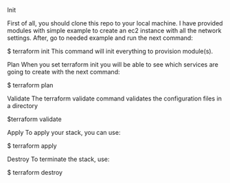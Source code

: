 Init

First of all, you should clone this repo to your local machine. I have provided modules with simple example to create an ec2 instance with all the network settings. After, go to needed example and run the next command:

$ terraform init
This command will init everything to provision module(s).

Plan
When you set terraform init you will be able to see which services are going to create with the next command:

$ terraform plan


Validate
The terraform validate command validates the configuration files in a directory

$terraform validate


Apply
To apply your stack, you can use:

$ terraform apply


Destroy
To terminate the stack, use:

$ terraform destroy

